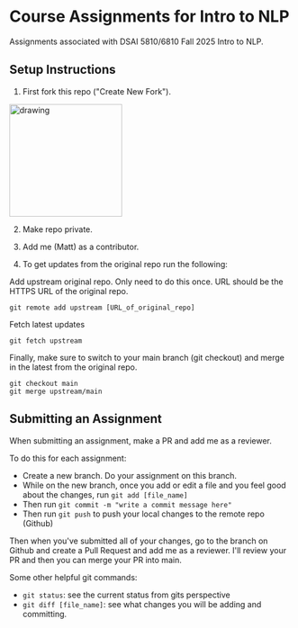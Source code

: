 # Course Assignments for Intro to NLP
Assignments associated with DSAI 5810/6810 Fall 2025 Intro to NLP.

## Setup Instructions

1. First fork this repo ("Create New Fork"). 

<img src="images/Screenshot%202025-08-22%20at%208.40.27%E2%80%AFPM.png" alt="drawing" width="200"/>

2. Make repo private.

3. Add me (Matt) as a contributor.

4. To get updates from the original repo run the following:

Add upstream original repo. Only need to do this once. URL should be the HTTPS URL of the original repo.
```commandline
git remote add upstream [URL_of_original_repo]
```

Fetch latest updates
```commandline
git fetch upstream
```

Finally, make sure to switch to your main branch (git checkout) and merge in the latest from the original repo.
```commandline
git checkout main
git merge upstream/main
```

## Submitting an Assignment
When submitting an assignment, make a PR and add me as a reviewer.

To do this for each assignment:
- Create a new branch. Do your assignment on this branch.
- While on the new branch, once you add or edit a file and you feel good about the changes, run `git add [file_name]`
- Then run `git commit -m "write a commit message here"`
- Then run `git push` to push your local changes to the remote repo (Github)

Then when you've submitted all of your changes, go to the branch on Github and create a Pull Request and add me as a reviewer.
I'll review your PR and then you can merge your PR into main.

Some other helpful git commands:
- `git status`: see the current status from gits perspective
- `git diff [file_name]`: see what changes you will be adding and committing.